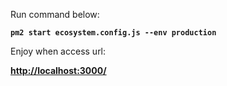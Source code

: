 Run command below:

**`pm2 start ecosystem.config.js --env production`**

Enjoy when access url:

**[http://localhost:3000/](http://localhost:3000/)**

